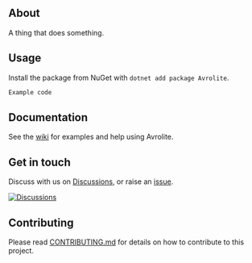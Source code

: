 ﻿## About

A thing that does something.

## Usage
Install the package from NuGet with `dotnet add package Avrolite`.

```csharp
Example code
```

## Documentation
See the [wiki](https://github.com/robertcoltheart/avrolite/wiki) for examples and help using Avrolite.

## Get in touch
Discuss with us on [Discussions](https://github.com/robertcoltheart/avrolite/discussions), or raise an [issue](https://github.com/robertcoltheart/avrolite/issues).

[![Discussions](https://img.shields.io/badge/DISCUSS-ON%20GITHUB-yellow?style=for-the-badge)](https://github.com/robertcoltheart/avrolite/discussions)

## Contributing
Please read [CONTRIBUTING.md](CONTRIBUTING.md) for details on how to contribute to this project.

